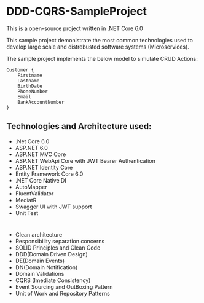 # DDD-CQRS-SampleProject


This is a open-source project written in .NET Core 6.0

This sample project demonistrate the most common technologies used to develop large scale and distrebusted software systems (Microservices).
 
The sample project implements the below model to simulate CRUD Actions:

```
Customer {
	Firstname
	Lastname
	BirthDate
	PhoneNumber
	Email
	BankAccountNumber
}
```

## Technologies and Architecture used:

- .Net Core 6.0
- ASP.NET 6.0
- ASP.NET MVC Core 
- ASP.NET WebApi Core with JWT Bearer Authentication
- ASP.NET Identity Core
- Entity Framework Core 6.0
- .NET Core Native DI
- AutoMapper
- FluentValidator
- MediatR
- Swagger UI with JWT support
- Unit Test
# 
- Clean architecture
- Responsibility separation concerns
- SOLID Principles and Clean Code
- DDD(Domain Driven Design)
- DE(Domain Events)
- DN(Domain Notification)
- Domain Validations
- CQRS (Imediate Consistency) 
- Event Sourcing and OutBoxing Pattern
- Unit of Work and Repository Patterns
